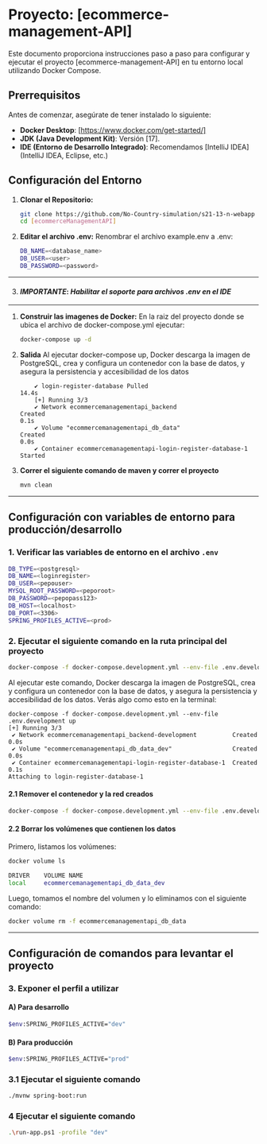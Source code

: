 # Proyecto: [ecommerce-management-API]

Este documento proporciona instrucciones paso a paso para configurar y ejecutar el proyecto [ecommerce-management-API] en tu entorno local utilizando Docker Compose.

## Prerrequisitos

Antes de comenzar, asegúrate de tener instalado lo siguiente:

* **Docker Desktop**: [https://www.docker.com/get-started/]
* **JDK (Java Development Kit)**: Versión [17].
* **IDE (Entorno de Desarrollo Integrado)**: Recomendamos [IntelliJ IDEA] (IntelliJ IDEA, Eclipse, etc.)

## Configuración del Entorno

1. **Clonar el Repositorio:** 
    ```bash
    git clone https://github.com/No-Country-simulation/s21-13-n-webapp
    cd [ecommerceManagementAPI]

    ```
2. **Editar el archivo .env:**
    Renombrar el archivo example.env a .env: 
    ```bash
    DB_NAME=<database_name>
    DB_USER=<user>
    DB_PASSWORD=<password>
    ```
___

3. #### ***IMPORTANTE***: *Habilitar el soporte para archivos .env en el IDE*
___ 

1. **Construir las imagenes de Docker:**
    En la raiz del proyecto donde se ubica el archivo de docker-compose.yml ejecutar: 
    ```bash
    docker-compose up -d
    ```

2. **Salida**
    Al ejecutar docker-compose up, Docker descarga la imagen de PostgreSQL, crea y configura un contenedor con la base de datos, y asegura la persistencia y accesibilidad de los datos
    ``` [+] Running 15/1
        ✔ login-register-database Pulled                                                                                                                                                                                  14.4s 
        [+] Running 3/3
        ✔ Network ecommercemanagementapi_backend                      Created                                                                                                                                              0.1s 
        ✔ Volume "ecommercemanagementapi_db_data"                     Created                                                                                                                                              0.0s 
        ✔ Container ecommercemanagementapi-login-register-database-1  Started       
    ```
3. **Correr el siguiente comando de maven y correr el proyecto**
    ```bash
    mvn clean
    ```
***

## Configuración con variables de entorno para producción/desarrollo

### 1. Verificar las variables de entorno en el archivo `.env`

```bash
DB_TYPE=<postgresql>
DB_NAME=<loginregister>
DB_USER=<pepouser>
MYSQL_ROOT_PASSWORD=<peporoot>
DB_PASSWORD=<pepopass123>
DB_HOST=<localhost>
DB_PORT=<3306>
SPRING_PROFILES_ACTIVE=<prod>
```

### 2. Ejecutar el siguiente comando en la ruta principal del proyecto

```bash
docker-compose -f docker-compose.development.yml --env-file .env.development up
```

Al ejecutar este comando, Docker descarga la imagen de PostgreSQL, crea y configura un contenedor con la base de datos, y asegura la persistencia y accesibilidad de los datos. Verás algo como esto en la terminal:

```
docker-compose -f docker-compose.development.yml --env-file .env.development up
[+] Running 3/3
 ✔ Network ecommercemanagementapi_backend-development          Created                                                                                                                                                                                           0.0s 
 ✔ Volume "ecommercemanagementapi_db_data_dev"                 Created                                                                                                                                                                                           0.0s 
 ✔ Container ecommercemanagementapi-login-register-database-1  Created                                                                                                                                                                                           0.1s 
Attaching to login-register-database-1
```

#### 2.1 Remover el contenedor y la red creados

```bash
docker-compose -f docker-compose.development.yml --env-file .env.development down
```

#### 2.2 Borrar los volúmenes que contienen los datos

Primero, listamos los volúmenes:

```bash
docker volume ls

DRIVER    VOLUME NAME
local     ecommercemanagementapi_db_data_dev
```

Luego, tomamos el nombre del volumen y lo eliminamos con el siguiente comando:

```bash
docker volume rm -f ecommercemanagementapi_db_data
```

---

## Configuración de comandos para levantar el proyecto

### 3. Exponer el perfil a utilizar

#### A) Para desarrollo

```bash
$env:SPRING_PROFILES_ACTIVE="dev"
```

#### B) Para producción

```bash
$env:SPRING_PROFILES_ACTIVE="prod"
```

### 3.1 Ejecutar el siguiente comando

```bash
./mvnw spring-boot:run
```
### 4 Ejecutar el siguiente comando

```bash
.\run-app.ps1 -profile "dev"
```